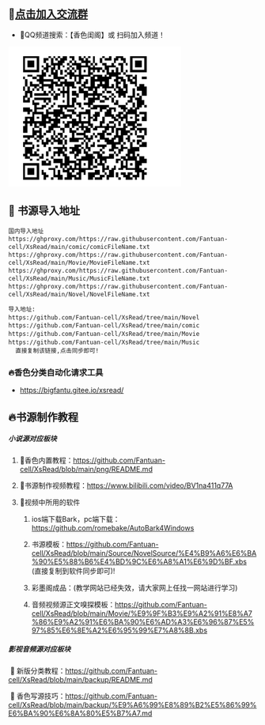 
##  :dart:[点击加入交流群](https://qun.qq.com/qqweb/qunpro/share?_wv=3&_wwv=128&inviteCode=1tx5fU&from=181074&biz=ka#/pc) 
- :sunrise:QQ频道搜索：【香色闺阁】或 扫码加入频道！

![](png/qq.png)

## 📖 书源导入地址 

```
国内导入地址
https://ghproxy.com/https://raw.githubusercontent.com/Fantuan-cell/XsRead/main/comic/comicFileName.txt
https://ghproxy.com/https://raw.githubusercontent.com/Fantuan-cell/XsRead/main/Movie/MovieFileName.txt
https://ghproxy.com/https://raw.githubusercontent.com/Fantuan-cell/XsRead/main/Music/MusicFileName.txt
https://ghproxy.com/https://raw.githubusercontent.com/Fantuan-cell/XsRead/main/Novel/NovelFileName.txt

```



```tex
导入地址:
https://github.com/Fantuan-cell/XsRead/tree/main/Novel
https://github.com/Fantuan-cell/XsRead/tree/main/comic
https://github.com/Fantuan-cell/XsRead/tree/main/Movie
https://github.com/Fantuan-cell/XsRead/tree/main/Music
  直接复制该链接,点击同步即可!
```

### :fire:香色分类自动化请求工具

  - https://bigfantu.gitee.io/xsread/

## :fire:书源制作教程
##### 小说源对应板块

1. :large_orange_diamond:香色内置教程：https://github.com/Fantuan-cell/XsRead/blob/main/png/README.md

2. :large_orange_diamond:书源制作视频教程：https://www.bilibili.com/video/BV1na411q77A

  

3. :large_orange_diamond:视频中所用的软件
     1. ios端下载Bark，pc端下载：https://github.com/romebake/AutoBark4Windows

     2. 书源模板：https://github.com/Fantuan-cell/XsRead/blob/main/Source/NovelSource/%E4%B9%A6%E6%BA%90%E5%88%B6%E4%BD%9C%E6%A8%A1%E6%9D%BF.xbs (直接复制到软件同步即可)!

     3. 彩墨阁成品：(教学网站已经失效，请大家网上任找一网站进行学习)

     4. 音频视频源正文嗅探模板：https://github.com/Fantuan-cell/XsRead/blob/main/Movie/%E9%9F%B3%E9%A2%91%E8%A7%86%E9%A2%91%E6%BA%90%E6%AD%A3%E6%96%87%E5%97%85%E6%8E%A2%E6%95%99%E7%A8%8B.xbs
     
        

##### 影视音频源对应板块

​	:pushpin: 新版分类教程：https://github.com/Fantuan-cell/XsRead/blob/main/backup/README.md

​	:pushpin: 香色写源技巧：https://github.com/Fantuan-cell/XsRead/blob/main/backup/%E9%A6%99%E8%89%B2%E5%86%99%E6%BA%90%E6%8A%80%E5%B7%A7.md









